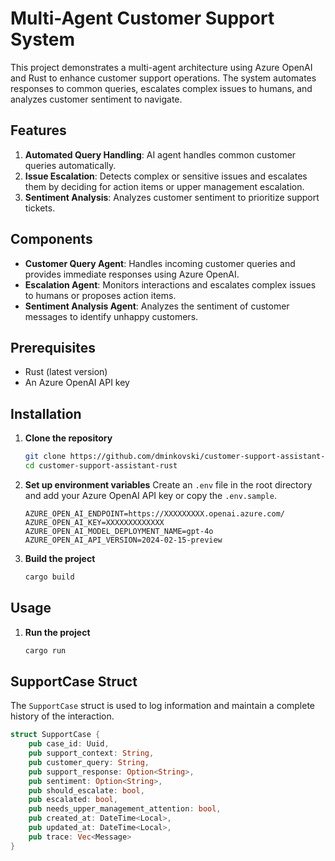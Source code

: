 # Multi-Agent Customer Support System

This project demonstrates a multi-agent architecture using Azure OpenAI and Rust to enhance customer support operations. The system automates responses to common queries, escalates complex issues to humans, and analyzes customer sentiment to navigate.

## Features

1. **Automated Query Handling**: AI agent handles common customer queries automatically.
2. **Issue Escalation**: Detects complex or sensitive issues and escalates them by deciding for action items or upper management escalation.
3. **Sentiment Analysis**: Analyzes customer sentiment to prioritize support tickets.

## Components
- **Customer Query Agent**: Handles incoming customer queries and provides immediate responses using Azure OpenAI.
- **Escalation Agent**: Monitors interactions and escalates complex issues to humans or proposes action items.
- **Sentiment Analysis Agent**: Analyzes the sentiment of customer messages to identify unhappy customers.

## Prerequisites

- Rust (latest version)
- An Azure OpenAI API key

## Installation

1. **Clone the repository**
    ```bash
    git clone https://github.com/dminkovski/customer-support-assistant-rust.git
    cd customer-support-assistant-rust
    ```

2. **Set up environment variables**
    Create an `.env` file in the root directory and add your Azure OpenAI API key or copy the `.env.sample`.
    ```env
    AZURE_OPEN_AI_ENDPOINT=https://XXXXXXXXX.openai.azure.com/
    AZURE_OPEN_AI_KEY=XXXXXXXXXXXXX
    AZURE_OPEN_AI_MODEL_DEPLOYMENT_NAME=gpt-4o
    AZURE_OPEN_AI_API_VERSION=2024-02-15-preview
    ```

3. **Build the project**
    ```bash
    cargo build
    ```

## Usage

1. **Run the project**
    ```bash
    cargo run
    ```

## SupportCase Struct

The `SupportCase` struct is used to log information and maintain a complete history of the interaction.

```rust
struct SupportCase {
    pub case_id: Uuid,
    pub support_context: String,
    pub customer_query: String,
    pub support_response: Option<String>,
    pub sentiment: Option<String>,
    pub should_escalate: bool,
    pub escalated: bool,
    pub needs_upper_management_attention: bool,
    pub created_at: DateTime<Local>,
    pub updated_at: DateTime<Local>,
    pub trace: Vec<Message>
}
```